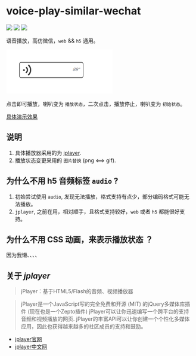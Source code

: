 # voice-play-similar-wechat

![](https://img.shields.io/badge/language-javascript-red.svg)
![](https://img.shields.io/badge/license-MIT-blue.svg)
![](https://img.shields.io/badge/repo%20size-263kb-green.svg)

语音播放，高仿微信，`web` && `h5` 通用。

<img src="./image/初始.jpg">

点击即可播放，喇叭变为 `播放状态`，二次点击，播放停止，喇叭变为 `初始状态`。

[具体演示效果](https://zzugbb.github.io/voice-play-similar-wechat/)

## 说明

1. 具体播放器采用的为 [jplayer](http://www.jplayer.org/).
2. 播放状态变更采用的 `图片替换` (png <==> gif).

## 为什么不用 h5 音频标签 `audio` ?

1. 初始尝试使用 `audio`, 发现无法播放，格式支持有点少，部分编码格式可能无法播放。
2. `jplayer`, 之前在用，相对顺手，且格式支持较好，`web` 或者 `h5` 都能很好支持。

## 为什么不用 CSS 动画，来表示播放状态 ？

因为我懒、、、、

## 关于 *jplayer*

> jPlayer：基于HTML5/Flash的音频、视频播放器

> jPlayer是一个JavaScript写的完全免费和开源 (MIT) 的jQuery多媒体库插件 (现在也是一个Zepto插件) jPlayer可以让你迅速编写一个跨平台的支持音频和视频播放的网页. jPlayer的丰富API可以让你创建一个个性化多媒体应用，因此也获得越来越多的社区成员的支持和鼓励。

* [jplayer官网](http://www.jplayer.org/)
* [jplayer中文网](http://www.jplayer.cn/)
